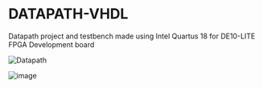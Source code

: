 # DATAPATH-VHDL

Datapath project and testbench made using Intel Quartus 18 for DE10-LITE FPGA Development board

![Datapath](https://github.com/Felipedsi97/DATAPATH-VHDL/assets/44758393/71455550-172b-4f60-8823-1b5d62e0f543)


![image](https://github.com/Felipedsi97/DATAPATH-VHDL/assets/44758393/e33e93e7-6c9f-46bc-b9b8-8f28e1097a6f)
